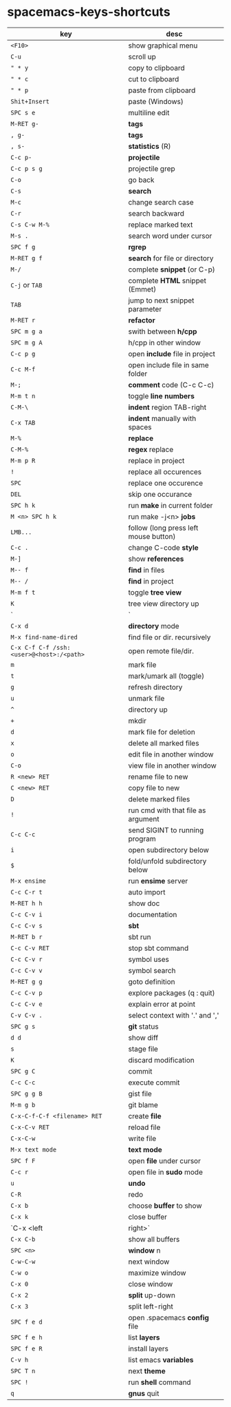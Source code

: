 # spacemacs-keys-shortcuts

key | desc
---|---
`<F10>` | show graphical menu
`C-u` | scroll up
`" * y` | copy to clipboard
`" * c` | cut to clipboard
`" * p` | paste from clipboard
`Shit+Insert` | paste (Windows)
`SPC s e` | multiline edit
`M-RET g-` | **tags**
`, g-` | **tags**
`, s-` | **statistics** (R)
`C-c p-` | **projectile**
`C-c p s g` | projectile grep
`C-o` | go back
`C-s` | **search**
`M-c` | change search case
`C-r` | search backward
`C-s C-w M-%` | replace marked text
`M-s .` | search word under cursor
`SPC f g`    | **rgrep**       
`M-RET g f` | **search** for file or directory
`M-/`        | complete **snippet** (or C-p)
`C-j` or `TAB` | complete **HTML** snippet (Emmet)
`TAB`        | jump to next snippet parameter
`M-RET r` | **refactor**
`SPC m g a` | swith between **h/cpp** 
`SPC m g A` | h/cpp in other window 
`C-c p g` | open **include** file in project
`C-c M-f` | open include file in same folder 
`M-;` | **comment** code (C-c C-c) 
`M-m t n` | toggle **line numbers** 
`C-M-\` | **indent** region TAB-right 
`C-x TAB`  | **indent** manually with spaces
`M-%` | **replace**
`C-M-%` | **regex** replace 
`M-m p R` | replace in project 
`!` | replace all occurences
`SPC` | replace one occurence
`DEL` | skip one occurance
`SPC h k` | run **make** in current folder 
`M <n> SPC h k` | run make -j\<n> **jobs** 
`LMB...` | follow (long press left mouse button)
`C-c .` | change C-code **style** 
`M-]` | show **references** 
`M-- f` | **find** in files 
`M-- /` | **find** in project 
`M-m f t` | toggle **tree view** 
`K` | tree view directory up 
`|` | tree view vertical split 
`C-x d` | **directory** mode
`M-x find-name-dired` | find file or dir. recursively
`C-x C-f C-f /ssh:<user>@<host>:/<path>` | open remote file/dir.
`m` | mark file 
`t` | mark/umark all (toggle) 
`g` | refresh directory
`u` | unmark file 
`^` | directory up 
`+` | mkdir |
`d` | mark file for deletion 
`x` | delete all marked files 
`o` | edit file in another window 
`C-o` | view file in another window 
`R <new> RET` | rename file to new 
`C <new> RET` | copy file to new 
`D` | delete marked files 
`!` | run cmd with that file as argument
`C-c C-c` | send SIGINT to running program
`i` | open subdirectory below 
`$` | fold/unfold subdirectory below 
`M-x ensime` | run **ensime** server 
`C-c C-r t` | auto import 
`M-RET h h` | show doc
`C-c C-v i` | documentation
`C-c C-v s` | **sbt** 
`M-RET b r` | sbt run 
`C-c C-v RET` | stop sbt command
`C-c C-v r` | symbol uses 
`C-c C-v v` | symbol search 
`M-RET g g` | goto definition 
`C-c C-v p` | explore packages (q : quit) 
`C-c C-v e` | explain error at point 
`C-v C-v .` | select context with '.' and ',' 
`SPC g s` | **git** status 
`d d` | show diff
`s` | stage file 
`K` | discard modification 
`SPC g C` | commit 
`C-c C-c` | execute commit 
`SPC g g B` | gist file 
`M-m g b` | git blame 
`C-x-C-f-C-f <filename> RET` | create **file** 
`C-x-C-v RET` | reload file 
`C-x-C-w` | write file 
`M-x text mode` | **text mode** 
`SPC f F` | open **file** under cursor 
`C-c r` | open file in **sudo** mode 
`u` | **undo** 
`C-R` | redo 
`C-x b` | choose **buffer** to show 
`C-x k` | close buffer 
`C-x <left|right>` | prev/next buffer 
`C-x C-b` | show all buffers 
`SPC <n>` | **window** n 
`C-w-C-w` | next window 
`C-w o` | maximize window
`C-x 0` | close window 
`C-x 2` | **split** up-down 
`C-x 3` | split left-right 
`SPC f e d` | open .spacemacs **config** file 
`SPC f e h` | list **layers** 
`SPC f e R` | install layers 
`C-v h` | list emacs **variables** 
`SPC T n` | next **theme** 
`SPC !` | run **shell** command 
`q` | **gnus** quit 
